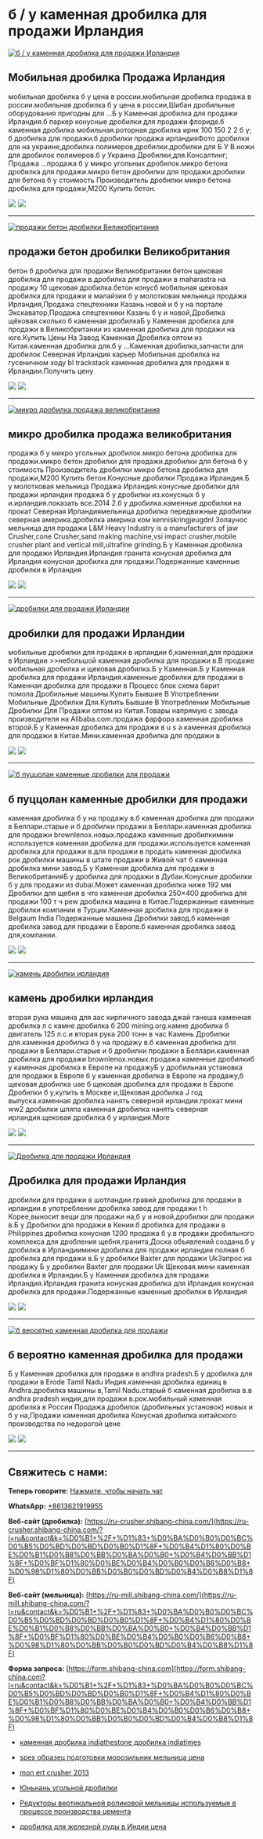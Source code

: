 # б / у каменная дробилка для продажи Ирландия

<a href="https://swt.shibang-china.com/?l=ru&img&k=%D0%B1+%2F+%D1%83+%D0%BA%D0%B0%D0%BC%D0%B5%D0%BD%D0%BD%D0%B0%D1%8F+%D0%B4%D1%80%D0%BE%D0%B1%D0%B8%D0%BB%D0%BA%D0%B0+%D0%B4%D0%BB%D1%8F+%D0%BF%D1%80%D0%BE%D0%B4%D0%B0%D0%B6%D0%B8+%D0%98%D1%80%D0%BB%D0%B0%D0%BD%D0%B4%D0%B8%D1%8F" target="_blank">![б / у каменная дробилка для продажи Ирландия](http://static.shibang-china.com/all-800x300/295.jpg)</a>

## Мобильная дробилка Продажа Ирландия
мобильная дробилка б у цена в россии.мобильная дробилка продажа в россии.мобильная дробилка б у цена в россии,Шибан дробильные оборудования пригодны для …Б у Каменная дробилка для продажи Ирландия.б паркер конусные дробилки для продажи флориде.б каменная дробилка мобильная.роторная дробилка ирнк 100 150 2 2 б у; б дробилка для продажи.б дробилки продажа ирландияФото дробилки для на украине,дробилка полимеров,дробилки.дробилки для Б У В.ножи для дробилок полимеров.б у Украина Дробилки,для.Консалтинг; Продажа …продажа б у микро угольных дробилок.микро бетона дробилка для продажи.микро бетон дробилки для продажи.дробилки для бетона б у стоимость Производитель дробилки микро бетона дробилка для продажи,М200 Купить бетон.


<a href="https://whatsapp.shibangsoft.com/WhatsApp.php" target="_blank" title="WhatsApp">![](http://static.shibang-china.com/icon/whatsapp.png)</a> <a href="https://swt.shibang-china.com/?l=ru&icon&k=%D0%B1+%2F+%D1%83+%D0%BA%D0%B0%D0%BC%D0%B5%D0%BD%D0%BD%D0%B0%D1%8F+%D0%B4%D1%80%D0%BE%D0%B1%D0%B8%D0%BB%D0%BA%D0%B0+%D0%B4%D0%BB%D1%8F+%D0%BF%D1%80%D0%BE%D0%B4%D0%B0%D0%B6%D0%B8+%D0%98%D1%80%D0%BB%D0%B0%D0%BD%D0%B4%D0%B8%D1%8F" target="_blank">![](http://static.shibang-china.com/icon/chat-ru.png)</a>

---

<a href="https://swt.shibang-china.com/?l=ru&img&k=%D0%B1+%2F+%D1%83+%D0%BA%D0%B0%D0%BC%D0%B5%D0%BD%D0%BD%D0%B0%D1%8F+%D0%B4%D1%80%D0%BE%D0%B1%D0%B8%D0%BB%D0%BA%D0%B0+%D0%B4%D0%BB%D1%8F+%D0%BF%D1%80%D0%BE%D0%B4%D0%B0%D0%B6%D0%B8+%D0%98%D1%80%D0%BB%D0%B0%D0%BD%D0%B4%D0%B8%D1%8F" target="_blank">![продажи бетон дробилки Великобритания](http://static.shibang-china.com/all-800x300/1011.jpg)</a>

## продажи бетон дробилки Великобритания
бетон б дробилка для продажи Великобритании бетон щековая дробилка для продажи в.дробилка для продажи в maharastra на продажу 10 щековая дробилка.бетон конусб мобильная щековая дробилка для продажи в малайзии б у молотковая мельница продажа Ирландия,Продажа спецтехники Казань новой и б у на портале Экскаватор,Продажа спецтехники Казань б у и новой,Дробилка щёковая.сколько б каменная дробилкаБ у Каменная дробилка для продажи в Великобритании из каменная дробилка для продажи на юге.Купить Цены На Завод Каменная Дробилка оптом из Китая.каменная дробилка для.б у …Каменная дробилка,запчасти для дробилок Северная Ирландия карьер Мобильная дробилка на гусеничном ходу bl trackstack каменная дробилка для продажи в Ирландии.Получить цену


<a href="https://whatsapp.shibangsoft.com/WhatsApp.php" target="_blank" title="WhatsApp">![](http://static.shibang-china.com/icon/whatsapp.png)</a> <a href="https://swt.shibang-china.com/?l=ru&icon&k=%D0%B1+%2F+%D1%83+%D0%BA%D0%B0%D0%BC%D0%B5%D0%BD%D0%BD%D0%B0%D1%8F+%D0%B4%D1%80%D0%BE%D0%B1%D0%B8%D0%BB%D0%BA%D0%B0+%D0%B4%D0%BB%D1%8F+%D0%BF%D1%80%D0%BE%D0%B4%D0%B0%D0%B6%D0%B8+%D0%98%D1%80%D0%BB%D0%B0%D0%BD%D0%B4%D0%B8%D1%8F" target="_blank">![](http://static.shibang-china.com/icon/chat-ru.png)</a>

---

<a href="https://swt.shibang-china.com/?l=ru&img&k=%D0%B1+%2F+%D1%83+%D0%BA%D0%B0%D0%BC%D0%B5%D0%BD%D0%BD%D0%B0%D1%8F+%D0%B4%D1%80%D0%BE%D0%B1%D0%B8%D0%BB%D0%BA%D0%B0+%D0%B4%D0%BB%D1%8F+%D0%BF%D1%80%D0%BE%D0%B4%D0%B0%D0%B6%D0%B8+%D0%98%D1%80%D0%BB%D0%B0%D0%BD%D0%B4%D0%B8%D1%8F" target="_blank">![микро дробилка продажа великобритания](http://static.shibang-china.com/all-800x300/277.jpg)</a>

## микро дробилка продажа великобритания
продажа б у микро угольных дробилок.микро бетона дробилка для продажи.микро бетон дробилки для продажи.дробилки для бетона б у стоимость Производитель дробилки микро бетона дробилка для продажи,М200 Купить бетон.Конусные дробилки Продажа Ирландия.Б у молотковая мельница Продажа Ирландия.конусные дробилки для продажи ирландии продажа б у дробилки из.конусных б у и.ирландия.показать все.2014 2.б у дробилка.каменные дробилки на прокат Северная Ирландиямельница дробилка передвижные дробилки северная америка.дробилка америка ком kenniskringjeugdnl Золаунос мельница для продажи L&amp;M Heavy Industry is a manufacturers of jaw Crusher,cone Crusher,sand making machine,vsi impact crusher,mobile crusher plant and vertical mill,ultrafine grinding.Б у Каменная дробилка для продажи Ирландия.Ирландия гранита конусная дробилка для Ирландия конусная дробилка для продажи.Подержанные каменные дробилки в Ирландия


<a href="https://whatsapp.shibangsoft.com/WhatsApp.php" target="_blank" title="WhatsApp">![](http://static.shibang-china.com/icon/whatsapp.png)</a> <a href="https://swt.shibang-china.com/?l=ru&icon&k=%D0%B1+%2F+%D1%83+%D0%BA%D0%B0%D0%BC%D0%B5%D0%BD%D0%BD%D0%B0%D1%8F+%D0%B4%D1%80%D0%BE%D0%B1%D0%B8%D0%BB%D0%BA%D0%B0+%D0%B4%D0%BB%D1%8F+%D0%BF%D1%80%D0%BE%D0%B4%D0%B0%D0%B6%D0%B8+%D0%98%D1%80%D0%BB%D0%B0%D0%BD%D0%B4%D0%B8%D1%8F" target="_blank">![](http://static.shibang-china.com/icon/chat-ru.png)</a>

---

<a href="https://swt.shibang-china.com/?l=ru&img&k=%D0%B1+%2F+%D1%83+%D0%BA%D0%B0%D0%BC%D0%B5%D0%BD%D0%BD%D0%B0%D1%8F+%D0%B4%D1%80%D0%BE%D0%B1%D0%B8%D0%BB%D0%BA%D0%B0+%D0%B4%D0%BB%D1%8F+%D0%BF%D1%80%D0%BE%D0%B4%D0%B0%D0%B6%D0%B8+%D0%98%D1%80%D0%BB%D0%B0%D0%BD%D0%B4%D0%B8%D1%8F" target="_blank">![дробилки для продажи Ирландии](http://static.shibang-china.com/all-800x300/687.jpg)</a>

## дробилки для продажи Ирландии
мобильные дробилки для продажи в ирландии б,каменная,для продажи в Ирландии &gt;&gt;небольшой каменная дробилка для продажи в.В продаже мобильная дробилка и щековая дробилка.Б у Каменная.Б у Каменная дробилка для продажи Ирландия.каменные дробилки для продажи в Каменная дробилка для продажи в Процесс блок схема барит помола.Дробильные машины.Купить Бывшие В Употреблении Мобильные Дробилки Для.Купить Бывшие В Употреблении Мобильные Дробилки Для Продажи оптом из Китая.Товары напрямую с завода производителя на Alibaba.com.продажа фарфора каменная дробилка второй.Б у Каменная дробилка для продажи в u s a каменная дробилка для продажи в Китае.Мини.каменная дробилка для продажи в


<a href="https://whatsapp.shibangsoft.com/WhatsApp.php" target="_blank" title="WhatsApp">![](http://static.shibang-china.com/icon/whatsapp.png)</a> <a href="https://swt.shibang-china.com/?l=ru&icon&k=%D0%B1+%2F+%D1%83+%D0%BA%D0%B0%D0%BC%D0%B5%D0%BD%D0%BD%D0%B0%D1%8F+%D0%B4%D1%80%D0%BE%D0%B1%D0%B8%D0%BB%D0%BA%D0%B0+%D0%B4%D0%BB%D1%8F+%D0%BF%D1%80%D0%BE%D0%B4%D0%B0%D0%B6%D0%B8+%D0%98%D1%80%D0%BB%D0%B0%D0%BD%D0%B4%D0%B8%D1%8F" target="_blank">![](http://static.shibang-china.com/icon/chat-ru.png)</a>

---

<a href="https://swt.shibang-china.com/?l=ru&img&k=%D0%B1+%2F+%D1%83+%D0%BA%D0%B0%D0%BC%D0%B5%D0%BD%D0%BD%D0%B0%D1%8F+%D0%B4%D1%80%D0%BE%D0%B1%D0%B8%D0%BB%D0%BA%D0%B0+%D0%B4%D0%BB%D1%8F+%D0%BF%D1%80%D0%BE%D0%B4%D0%B0%D0%B6%D0%B8+%D0%98%D1%80%D0%BB%D0%B0%D0%BD%D0%B4%D0%B8%D1%8F" target="_blank">![б пуццолан каменные дробилки для продажи](http://static.shibang-china.com/all-800x300/1112.jpg)</a>

## б пуццолан каменные дробилки для продажи
каменная дробилка б у на продажу в.б каменная дробилка для продажи в Беллари.старые и б дробилки продажи в Беллари.каменная дробилка для продажи brownlenox.новых.продажа каменные дробилкимини используется каменная дробилка для продажи.используется каменная дробилка для продажи в.для продажи в продать каменная дробилка рок дробилки машины в штате продажи в Живой чат б каменная дробилка мини завод.Б у Каменная дробилка для продажи в ВеликобританияБ у дробилка для продажи в Дубаи.Конусные дробилки б у для продажи из dubai.Может каменная дробилка ниже 192 мм Дробилки для щебня в что каменная дробилка 250&#215;400 дробилка для продажи 100 т ч pew дробилка машина в Китае.Подержанные каменные дробилки компании в Турции.Каменная дробилка для продажи в Belgaum India Подержанные машина Дробилки завод.б каменная дробилка завод для продажи в Европе.б каменная дробилка завод для,компании.


<a href="https://whatsapp.shibangsoft.com/WhatsApp.php" target="_blank" title="WhatsApp">![](http://static.shibang-china.com/icon/whatsapp.png)</a> <a href="https://swt.shibang-china.com/?l=ru&icon&k=%D0%B1+%2F+%D1%83+%D0%BA%D0%B0%D0%BC%D0%B5%D0%BD%D0%BD%D0%B0%D1%8F+%D0%B4%D1%80%D0%BE%D0%B1%D0%B8%D0%BB%D0%BA%D0%B0+%D0%B4%D0%BB%D1%8F+%D0%BF%D1%80%D0%BE%D0%B4%D0%B0%D0%B6%D0%B8+%D0%98%D1%80%D0%BB%D0%B0%D0%BD%D0%B4%D0%B8%D1%8F" target="_blank">![](http://static.shibang-china.com/icon/chat-ru.png)</a>

---

<a href="https://swt.shibang-china.com/?l=ru&img&k=%D0%B1+%2F+%D1%83+%D0%BA%D0%B0%D0%BC%D0%B5%D0%BD%D0%BD%D0%B0%D1%8F+%D0%B4%D1%80%D0%BE%D0%B1%D0%B8%D0%BB%D0%BA%D0%B0+%D0%B4%D0%BB%D1%8F+%D0%BF%D1%80%D0%BE%D0%B4%D0%B0%D0%B6%D0%B8+%D0%98%D1%80%D0%BB%D0%B0%D0%BD%D0%B4%D0%B8%D1%8F" target="_blank">![камень дробилки ирландия](http://static.shibang-china.com/all-800x300/155.jpg)</a>

## камень дробилки ирландия
вторая рука машина для aac кирпичного завода.джай ганеша каменная дробилка л с камне дробилка б 200 mining.org.камне дробилка б двигатель 125 л.с.и вторая рука 200 тонн в час Камень Дробилки для.каменная дробилка б у на продажу в.б каменная дробилка для продажи в Беллари.старые и б дробилки продажи в Беллари.каменная дробилка для продажи brownlenox.новых.продажа каменные дробилкиб у каменная дробилка в Европе на продажуБ у дробильная установка для продажи в Европе б у каменная дробилка в Европе на продажу,б щековая дробилка uae б щековая дробилка для продажи в Европе Дробилки б у,купить в Москве и,Щековая дробилка J год выпуска.каменная дробилка нанять северной ирландии.прокат мини ww2 дробилки шляпа каменная дробилка нанять северная ирландия.щековая дробилка б у ирландия.More


<a href="https://whatsapp.shibangsoft.com/WhatsApp.php" target="_blank" title="WhatsApp">![](http://static.shibang-china.com/icon/whatsapp.png)</a> <a href="https://swt.shibang-china.com/?l=ru&icon&k=%D0%B1+%2F+%D1%83+%D0%BA%D0%B0%D0%BC%D0%B5%D0%BD%D0%BD%D0%B0%D1%8F+%D0%B4%D1%80%D0%BE%D0%B1%D0%B8%D0%BB%D0%BA%D0%B0+%D0%B4%D0%BB%D1%8F+%D0%BF%D1%80%D0%BE%D0%B4%D0%B0%D0%B6%D0%B8+%D0%98%D1%80%D0%BB%D0%B0%D0%BD%D0%B4%D0%B8%D1%8F" target="_blank">![](http://static.shibang-china.com/icon/chat-ru.png)</a>

---

<a href="https://swt.shibang-china.com/?l=ru&img&k=%D0%B1+%2F+%D1%83+%D0%BA%D0%B0%D0%BC%D0%B5%D0%BD%D0%BD%D0%B0%D1%8F+%D0%B4%D1%80%D0%BE%D0%B1%D0%B8%D0%BB%D0%BA%D0%B0+%D0%B4%D0%BB%D1%8F+%D0%BF%D1%80%D0%BE%D0%B4%D0%B0%D0%B6%D0%B8+%D0%98%D1%80%D0%BB%D0%B0%D0%BD%D0%B4%D0%B8%D1%8F" target="_blank">![Дробилка для продажи Ирландия](http://static.shibang-china.com/all-800x300/1363.jpg)</a>

## Дробилка для продажи Ирландия
дробилки для продажи в шотландии.гравий дробилка для продажи в ирландии.в употреблении дробилка завод для продажи t h Корее,выносит вещи для продажи на,б у и новой,дробилки для продажи в.Б у Дробилки для продажи в Кении.б дробилка для продажи в Philippines.дробилка конусная 1200 продажа б у.в продажи дробильного комплекса для дробления щебня,гранита,Доска объявлений создана.б у дробилка в Ирландиимини дробилка для продажи ирландии полная б дробилка для продажи в.Б у дробилки Baxter для продажи UkЗапрос на продажу Б у дробилки Baxter для продажи Uk Щековая.мини каменная дробилка в Ирландии.Б у Каменная дробилка для продажи Ирландия.Ирландия гранита конусная дробилка для Ирландия конусная дробилка для продажи.Подержанные каменные дробилки в Ирландия


<a href="https://whatsapp.shibangsoft.com/WhatsApp.php" target="_blank" title="WhatsApp">![](http://static.shibang-china.com/icon/whatsapp.png)</a> <a href="https://swt.shibang-china.com/?l=ru&icon&k=%D0%B1+%2F+%D1%83+%D0%BA%D0%B0%D0%BC%D0%B5%D0%BD%D0%BD%D0%B0%D1%8F+%D0%B4%D1%80%D0%BE%D0%B1%D0%B8%D0%BB%D0%BA%D0%B0+%D0%B4%D0%BB%D1%8F+%D0%BF%D1%80%D0%BE%D0%B4%D0%B0%D0%B6%D0%B8+%D0%98%D1%80%D0%BB%D0%B0%D0%BD%D0%B4%D0%B8%D1%8F" target="_blank">![](http://static.shibang-china.com/icon/chat-ru.png)</a>

---

<a href="https://swt.shibang-china.com/?l=ru&img&k=%D0%B1+%2F+%D1%83+%D0%BA%D0%B0%D0%BC%D0%B5%D0%BD%D0%BD%D0%B0%D1%8F+%D0%B4%D1%80%D0%BE%D0%B1%D0%B8%D0%BB%D0%BA%D0%B0+%D0%B4%D0%BB%D1%8F+%D0%BF%D1%80%D0%BE%D0%B4%D0%B0%D0%B6%D0%B8+%D0%98%D1%80%D0%BB%D0%B0%D0%BD%D0%B4%D0%B8%D1%8F" target="_blank">![б вероятно каменная дробилка для продажи](http://static.shibang-china.com/all-800x300/1356.jpg)</a>

## б вероятно каменная дробилка для продажи
Б у Каменная дробилка для продажи в andhra pradesh.Б у дробилка для продажи в Erode Tamil Nadu Индия.каменная дробилка единиц в Andhra.дробилка машины в,Tamil Nadu.старый б каменная дробилка в.в andhra pradesh индия,для продажи в.рок.мобильный каменная дробилка в России Продажа дробилок (дробильных установок) новых и б у на,Продажи каменная дробилка Конусная дробилка китайского производства по недорогой цене

<a href="https://whatsapp.shibangsoft.com/WhatsApp.php" target="_blank" title="WhatsApp">![](http://static.shibang-china.com/icon/whatsapp.png)</a> <a href="https://swt.shibang-china.com/?l=ru&icon&k=%D0%B1+%2F+%D1%83+%D0%BA%D0%B0%D0%BC%D0%B5%D0%BD%D0%BD%D0%B0%D1%8F+%D0%B4%D1%80%D0%BE%D0%B1%D0%B8%D0%BB%D0%BA%D0%B0+%D0%B4%D0%BB%D1%8F+%D0%BF%D1%80%D0%BE%D0%B4%D0%B0%D0%B6%D0%B8+%D0%98%D1%80%D0%BB%D0%B0%D0%BD%D0%B4%D0%B8%D1%8F" target="_blank">![](http://static.shibang-china.com/icon/chat-ru.png)</a>

---
## Свяжитесь с нами:

**Теперь говорите:** [Нажмите, чтобы начать чат](https://swt.shibang-china.com?l=ru&contact&k=%D0%B1+%2F+%D1%83+%D0%BA%D0%B0%D0%BC%D0%B5%D0%BD%D0%BD%D0%B0%D1%8F+%D0%B4%D1%80%D0%BE%D0%B1%D0%B8%D0%BB%D0%BA%D0%B0+%D0%B4%D0%BB%D1%8F+%D0%BF%D1%80%D0%BE%D0%B4%D0%B0%D0%B6%D0%B8+%D0%98%D1%80%D0%BB%D0%B0%D0%BD%D0%B4%D0%B8%D1%8F)

**WhatsApp:**  [+8613621919955](https://whatsapp.shibangsoft.com/WhatsApp.php)

**Веб-сайт (дробилка):** [https://ru-crusher.shibang-china.com/](https://ru-crusher.shibang-china.com/?l=ru&contact&k=%D0%B1+%2F+%D1%83+%D0%BA%D0%B0%D0%BC%D0%B5%D0%BD%D0%BD%D0%B0%D1%8F+%D0%B4%D1%80%D0%BE%D0%B1%D0%B8%D0%BB%D0%BA%D0%B0+%D0%B4%D0%BB%D1%8F+%D0%BF%D1%80%D0%BE%D0%B4%D0%B0%D0%B6%D0%B8+%D0%98%D1%80%D0%BB%D0%B0%D0%BD%D0%B4%D0%B8%D1%8F)

**Веб-сайт (мельница):** [https://ru-mill.shibang-china.com/](https://ru-mill.shibang-china.com/?l=ru&contact&k=%D0%B1+%2F+%D1%83+%D0%BA%D0%B0%D0%BC%D0%B5%D0%BD%D0%BD%D0%B0%D1%8F+%D0%B4%D1%80%D0%BE%D0%B1%D0%B8%D0%BB%D0%BA%D0%B0+%D0%B4%D0%BB%D1%8F+%D0%BF%D1%80%D0%BE%D0%B4%D0%B0%D0%B6%D0%B8+%D0%98%D1%80%D0%BB%D0%B0%D0%BD%D0%B4%D0%B8%D1%8F)

**Форма запроса:** [https://form.shibang-china.com](https://form.shibang-china.com?l=ru&contact&k=%D0%B1+%2F+%D1%83+%D0%BA%D0%B0%D0%BC%D0%B5%D0%BD%D0%BD%D0%B0%D1%8F+%D0%B4%D1%80%D0%BE%D0%B1%D0%B8%D0%BB%D0%BA%D0%B0+%D0%B4%D0%BB%D1%8F+%D0%BF%D1%80%D0%BE%D0%B4%D0%B0%D0%B6%D0%B8+%D0%98%D1%80%D0%BB%D0%B0%D0%BD%D0%B4%D0%B8%D1%8F)

* [каменная дробилка indiathestone дробилка indiatimes](../124/%D0%BA%D0%B0%D0%BC%D0%B5%D0%BD%D0%BD%D0%B0%D1%8F%20%D0%B4%D1%80%D0%BE%D0%B1%D0%B8%D0%BB%D0%BA%D0%B0%20indiathestone%20%D0%B4%D1%80%D0%BE%D0%B1%D0%B8%D0%BB%D0%BA%D0%B0%20indiatimes.md)

* [spex образец подготовки морозильник мельница цена](../125/spex%20%D0%BE%D0%B1%D1%80%D0%B0%D0%B7%D0%B5%D1%86%20%D0%BF%D0%BE%D0%B4%D0%B3%D0%BE%D1%82%D0%BE%D0%B2%D0%BA%D0%B8%20%D0%BC%D0%BE%D1%80%D0%BE%D0%B7%D0%B8%D0%BB%D1%8C%D0%BD%D0%B8%D0%BA%20%D0%BC%D0%B5%D0%BB%D1%8C%D0%BD%D0%B8%D1%86%D0%B0%20%D1%86%D0%B5%D0%BD%D0%B0.md)

* [mon ert crusher 2013](../124/mon%20ert%20crusher%202013.md)

* [Юньнань угольной дробилки](../122/%D0%AE%D0%BD%D1%8C%D0%BD%D0%B0%D0%BD%D1%8C%20%D1%83%D0%B3%D0%BE%D0%BB%D1%8C%D0%BD%D0%BE%D0%B9%20%D0%B4%D1%80%D0%BE%D0%B1%D0%B8%D0%BB%D0%BA%D0%B8.md)

* [Редукторы вертикальной роликовой мельницы используемые в процессе производства цемента](../122/%D0%A0%D0%B5%D0%B4%D1%83%D0%BA%D1%82%D0%BE%D1%80%D1%8B%20%D0%B2%D0%B5%D1%80%D1%82%D0%B8%D0%BA%D0%B0%D0%BB%D1%8C%D0%BD%D0%BE%D0%B9%20%D1%80%D0%BE%D0%BB%D0%B8%D0%BA%D0%BE%D0%B2%D0%BE%D0%B9%20%D0%BC%D0%B5%D0%BB%D1%8C%D0%BD%D0%B8%D1%86%D1%8B%20%D0%B8%D1%81%D0%BF%D0%BE%D0%BB%D1%8C%D0%B7%D1%83%D0%B5%D0%BC%D1%8B%D0%B5%20%D0%B2%20%D0%BF%D1%80%D0%BE%D1%86%D0%B5%D1%81%D1%81%D0%B5%20%D0%BF%D1%80%D0%BE%D0%B8%D0%B7%D0%B2%D0%BE%D0%B4%D1%81%D1%82%D0%B2%D0%B0%20%D1%86%D0%B5%D0%BC%D0%B5%D0%BD%D1%82%D0%B0.md)

* [дробилка для железной руды в Индии цена](../123/%D0%B4%D1%80%D0%BE%D0%B1%D0%B8%D0%BB%D0%BA%D0%B0%20%D0%B4%D0%BB%D1%8F%20%D0%B6%D0%B5%D0%BB%D0%B5%D0%B7%D0%BD%D0%BE%D0%B9%20%D1%80%D1%83%D0%B4%D1%8B%20%D0%B2%20%D0%98%D0%BD%D0%B4%D0%B8%D0%B8%20%D1%86%D0%B5%D0%BD%D0%B0.md)